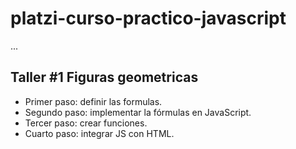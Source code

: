 # platzi-curso-practico-javascript

...

## Taller #1 Figuras geometricas

- Primer paso: definir las formulas.
- Segundo paso: implementar la fórmulas en JavaScript.
- Tercer paso: crear funciones.
- Cuarto paso: integrar JS con HTML.
